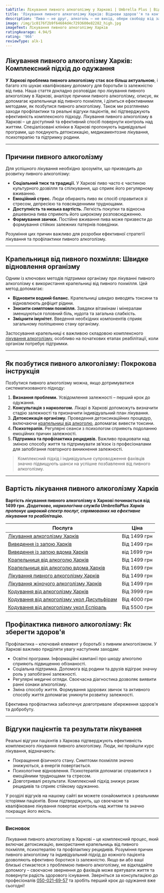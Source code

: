 ```yaml
---
tabTitle: Лікування пивного алкоголізму у Харкові | Umbrella Plus | Від 1499 грн
title: 'Лікування пивного алкоголізму Харків: Віднови здоров''я та контроль над життям'
description: 'Пиво – не друг, алкоголь – не вихід, обери свободу від залежності!'
image: /img/1c0176f2b9f64684d4c7293600e82282_high.jpg
imageText: Лікування пивного алкоголізму Харків
ratingAvarage: 4.94/5
rating: '966'
reviewType: alk-1
---
```


## Лікування пивного алкоголізму Харків: Комплексний підхід до одужання

**У Харкові проблема пивного алкоголізму стає все більш актуальною**, і багато хто шукає кваліфіковану допомогу для боротьби із залежністю від пива. Наша стаття докладно розповідає про лікування пивного алкоголізму в Харкові, аналізує причини пивного алкоголізму, описує, як допомагає крапельниця від пивного похмілля, і ділиться ефективними методами, як позбутися пивного алкоголізму. Також ми розглянемо заходи профілактики та реальні відгуки пацієнтів, які підтверджують ефективність комплексного підходу. Лікування пивного алкоголізму в Харкові – це доступний та ефективний спосіб повернути контроль над життям. Спеціалізовані клініки в Харкові пропонують індивідуальні програми, що поєднують детоксикацію, медикаментозне лікування, психотерапію та підтримку родини.

***

## Причини пивного алкоголізму

Для успішного лікування необхідно зрозуміти, що призводить до розвитку пивного алкоголізму:

* **Соціальний тиск та традиції.** У Харкові пиво часто є частиною культурного дозвілля та спілкування, що сприяє його регулярному вживанню.
* **Емоційний стрес.** Люди обирають пиво як спосіб справитися зі стресом, депресією та повсякденними труднощами.
* **Доступність та низька вартість.** Легкість покупки та відносна дешевизна пива сприяють його широкому розповсюдженню.
* **Формування звички.** Постійне вживання пива може призвести до формування стійких залежних патернів поведінки.

Розуміння цих причин важливо для розробки ефективної стратегії лікування та профілактики пивного алкоголізму.

***

## Крапельниця від пивного похмілля: Швидке відновлення організму

Одним із ключових методів підтримки організму при лікуванні пивного алкоголізму є використання крапельниці від пивного похмілля. Цей метод допомагає:

* **Відновити водний баланс.** Крапельниці швидко виводять токсини та відновлюють дефіцит рідини.
* **Знизити симптоми похмілля.** Завдяки вітамінам і мінералам зменшуються головний біль, нудота та загальна слабкість.
* **Зміцнити імунітет.** Введення необхідних компонентів сприяє загальному поліпшенню стану організму.

Застосування крапельниці є важливою складовою комплексного [лікування алкоголізму](https://umbrella-plus.com.ua/uk/kharkiv/lechenie-alkogolizma-kharkiv-ua/), особливо на початкових етапах реабілітації, коли організм потребує підтримки.

***

## Як позбутися пивного алкоголізму: Покрокова інструкція

Позбутися пивного алкоголізму можна, якщо дотримуватися систематизованого підходу:

1. **Визнання проблеми.** Усвідомлення залежності – перший крок до одужання.
2. **Консультація з наркологом.** Лікарі в Харкові допоможуть визначити стадію залежності та призначити індивідуальний план лікування.
3. **Детоксикація організму.** Проведення детоксикаційних процедур, включаючи [крапельниці від алкоголю](https://umbrella-plus.com.ua/uk/kharkiv/kapelnica_ot_alkogola_kharkiv-ua/), допомагає вивести токсини.
4. **Психотерапія.** Регулярні сеанси з психологом сприяють подоланню емоційних причин залежності.
5. **Підтримка та профілактика рецидивів.** Важливо працювати над зміною способу життя та підтримувати зв’язок із професіоналами для запобігання повторного виникнення залежності.

> Комплексний підхід і індивідуальне супроводження фахівців значно підвищують шанси на успішне позбавлення від пивного алкоголізму.

***

## Вартість лікування пивного алкоголізму Харків

**Вартість лікування пивного алкоголізму в Харкові починається від 1499 грн.**
***Додатково, наркологічна служба UmbrellaPlus Харків пропонує широкий спектр послуг, спрямованих на ефективне лікування та реабілітацію.***

| Послуга                                                                                                                             | Ціна         |
| ----------------------------------------------------------------------------------------------------------------------------------- | ------------ |
| [Лікування алкоголізму Харків](https://umbrella-plus.com.ua/uk/kharkiv/lechenie-alkogolizma-kharkiv-ua/)                            | Від 1499 грн |
| [Виведення із запою Харків](https://umbrella-plus.com.ua/uk/kharkiv/vivod-iz-zapoia-kharkiv-ua/)                                    | Від 1499 грн |
| [Виведення із запою вдома Харків](https://umbrella-plus.com.ua/uk/kharkiv/vivod-iz-zapoia-na-domy-kharkiv-ua/)                      | від 1699 грн |
| [Крапельниця від алкоголю Харків](https://umbrella-plus.com.ua/uk/kharkiv/kapelnica_ot_alkogola_kharkiv-ua/)                        | Від 1499 грн |
| [Крапельниця від алкоголю вдома Харків](https://umbrella-plus.com.ua/uk/kharkiv/kapelnica_ot_alkogola_na_domy_kharkiv_ua/)          | Від 1699 грн |
| [Лікування пивного алкоголізму Харків](https://umbrella-plus.com.ua/uk/kharkiv/lechenie-pivnogo-alkogolizma-kharkiv-ua/)            | Від 1499 грн |
| [Лікування жіночого алкоголізму Харків](https://umbrella-plus.com.ua/uk/kharkiv/lechenie-jenskogo-alkogolizma-kharkiv-ua/)          | Від 1499 грн |
| [Кодування від алкоголізму Харків](https://umbrella-plus.com.ua/uk/kharkiv/kodirovka-ot-alkogolia-kharkiv-ua/)                      | Від 3999 грн |
| [Кодування від алкоголізму укол Дисульфірам](https://umbrella-plus.com.ua/uk/kharkiv/kodirovka-ot-alkogolia-disulfiram-kharkiv-ua/) | Від 4000 грн |
| [Кодування від алкоголізму укол Еспіраль](https://umbrella-plus.com.ua/uk/kharkiv/kodirovka-ot-alkogolizma-espiarl-kharkiv-ua/)     | Від 5500 грн |

## Профілактика пивного алкоголізму: Як зберегти здоров'я

Профілактика – ключовий елемент у боротьбі з пивним алкоголізмом. У Харкові важливо приділяти увагу наступним заходам:

* Освітні програми. Інформаційні кампанії про шкоду алкоголю сприяють підвищенню обізнаності.
* Соціальна підтримка. Допомога від родини та друзів відіграє значну роль у запобіганні залежності.
* Регулярні медичні огляди. Своєчасна діагностика дозволяє виявити ранні ознаки алкоголізму.
* Зміна способу життя. Формування здорових звичок та активного способу життя допомагає уникнути розвитку залежності.

Ефективна профілактика забезпечує довготривале збереження здоров'я та добробуту.

***

## Відгуки пацієнтів та результати лікування

Реальні відгуки пацієнтів з Харкова підтверджують ефективність комплексного лікування пивного алкоголізму. Люди, які пройшли курс лікування, відзначають:

* Покращення фізичного стану. Симптоми похмілля значно знижуються, а енергія повертається.
* Психологічне відновлення. Психотерапія допомагає справитися з емоційними труднощами та стресом.
* Довготривалі результати. Комплексний підхід знижує ризик рецидивів та сприяє стійкому одужанню.

У розділі відгуків на нашому сайті ви можете ознайомитися з реальними історіями пацієнтів. Вони підтверджують, що своєчасне та кваліфіковане лікування повертає контроль над життям та значно покращує його якість.

***

### Висновок

Лікування пивного алкоголізму в Харкові – це комплексний процес, який включає детоксикацію, використання крапельниць від пивного похмілля, психотерапію та профілактику рецидивів. Розуміння причин пивного алкоголізму та індивідуальний підхід до кожного пацієнта дозволяють ефективно боротися із залежністю. Якщо ви або ваші близькі стикаєтеся з проблемою пивного алкоголізму, не відкладайте допомогу – своєчасне звернення до фахівців може врятувати життя та повернути радість здорового існування. Зверніться за консультацією до професіоналів [050-021-69-57](tel:0500216957) та зробіть перший крок до одужання вже сьогодні!
